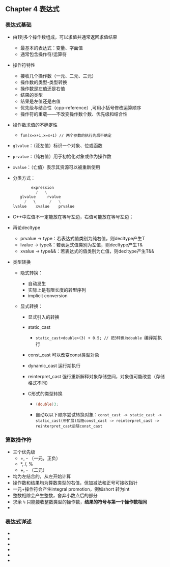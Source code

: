 ## Chapter 4 表达式

### 表达式基础

- 由1到多个操作数组成，可以求值并通常返回求值结果
  - 最基本的表达式：变量、字面值
  - 通常包含操作符/运算符
- 操作符特性
  - 接收几个操作数（一元、二元、三元）
  - 操作数的类型-类型转换
  - 操作数是左值还是右值
  - 结果的类型
  - 结果是左值还是右值
  - 优先级与结合性（cpp-reference）,可用小括号修改运算顺序
  - 操作符的重载——不改变操作数个数、优先级和结合性
- 操作数求值的不确定性
  - `fun(x=x+1,x=x+1) // 两个参数的执行先后不确定`
- `glvalue`：（泛左值）标识一个对象、位或函数
- `prvalue`：（纯右值）用于初始化对象或作为操作数


- `xvalue`：（亡值）表示其资源可以被重新使用

- 分类方式：

  ```python
          expression
            /   \
     glvalue     rvalue
       /   \      /   \
  lvalue    xvalue    prvalue 
  ```

- C++中左值不一定能放在等号左边，右值可能放在等号左边；

- 再论decltype

  - prvalue -> type：若表达式值类别为纯右值，则decltype产生T
  - lvalue -> type&：若表达式值类别为左值，则decltype产生T&
  - xvalue -> type&&：若表达式的值类别为亡值，则decltype产生T&&

- 类型转换

  - 隐式转换：

    - 自动发生
    - 实际上是有限长度的转型序列
    - implicit conversion

  - 显式转换：

    - 显式引入的转换

    - static_cast

      - `static_cast<double>(3) + 0.5; // 把3转换为double `编译期执行

    - const_cast 可以改变const类型对象

    - dynamic_cast 运行期执行

    - reinterpret_cast 强行重新解释对象存储空间，对象值可能改变（存储格式不同）

    - C形式的类型转换

      - ```C++
        (double)3;
        ```

      - 自动以以下顺序尝试转换对象：`const_cast -> static_cast -> static_cast(带扩展)后随const_cast -> reinterpret_cast -> reinterpret_cast后随const_cast`

### 算数操作符

- 三个优先级
  - +, - （一元，正负）
  - *, /, %
  - +, - （二元）
- 均为左结合的，从左开始计算
- 操作数和结果均为算数类型的右值，但加减法和正号可接收指针
- 一元+操作符会产生integral promotion，例如short 转为int
- 整数相除会产生整数，舍弃小数点后的部分
- 求余 `%` 只能接收整数类型的操作数，**结果的符号与第一个操作数相同** 
- 























### 表达式详述


- 

- 

- 

- 

- 

- 

  

  

  












